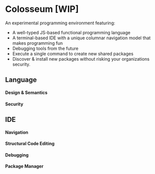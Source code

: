 # Colosseum [WIP]

An experimental programming environment featuring:

- A well-typed JS-based functional programming language
- A terminal-based IDE with a unique columnar navigation model that makes programming fun
- Debugging tools from the future
- Execute a single command to create new shared packages
- Discover & install new packages without risking your organizations security. 

## Language

#### Design & Semantics
#### Security 

## IDE

#### Navigation
#### Structural Code Editing
#### Debugging
#### Package Manager

